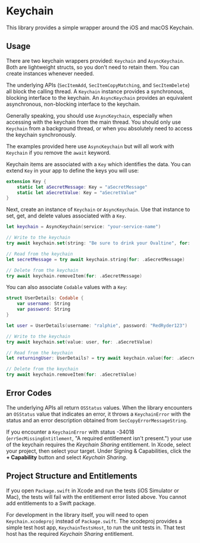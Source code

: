 # Keychain

This library provides a simple wrapper around the iOS and macOS Keychain.

## Usage

There are two keychain wrappers provided: `Keychain` and `AsyncKeychain`. Both are lightweight structs, so you don't need to retain them. You can create instances whenever needed.

The underlying APIs (`SecItemAdd`, `SecItemCopyMatching`, and `SecItemDelete`) all block the calling thread. A `Keychain` instance provides a synchronous, blocking interface to the keychain. An `AsyncKeychain` provides an equivalent asynchronous, non-blocking interface to the keychain.

Generally speaking, you should use `AsyncKeychain`, especially when accessing with the keychain from the main thread. You should only use `Keychain` from a background thread, or when you absolutely need to access the keychain synchronously.

The examples provided here use `AsyncKeychain` but will all work with `Keychain` if you remove the `await` keyword.

Keychain items are associated with a `Key` which identifies the data. You can extend `Key` in your app to define the keys you will use:

```swift
extension Key {
    static let aSecretMessage: Key = "aSecretMessage"
    static let aSecretValue: Key = "aSecretValue"
}
```

Next, create an instance of `Keychain` or `AsyncKeychain`. Use that instance to set, get, and delete values associated with a `Key`.

```swift
let keychain = AsyncKeychain(service: "your-service-name")

// Write to the keychain
try await keychain.set(string: "Be sure to drink your Ovaltine", for: .aSecretMessage)

// Read from the keychain
let secretMessage = try await keychain.string(for: .aSecretMessage)

// Delete from the keychain
try await keychain.removeItem(for: .aSecretMessage)
```

You can also associate `Codable` values with a `Key`:

```swift
struct UserDetails: Codable {
    var username: String
    var password: String
}

let user = UserDetails(username: "ralphie", password: "RedRyder123")

// Write to the keychain
try await keychain.set(value: user, for: .aSecretValue)

// Read from the keychain
let returningUser: UserDetails? = try await keychain.value(for: .aSecretValue)

// Delete from the keychain
try await keychain.removeItem(for: .aSecretValue)
```

## Error Codes

The underlying APIs all return `OSStatus` values. When the library encounters an `OSStatus` value that indicates an error, it throws a `KeychainError` with the status and an error description obtained from `SecCopyErrorMessageString`.

If you encounter a `KeychainError` with status -34018 (`errSecMissingEntitlement`, "A required entitlement isn't present.") your use of the keychain requires the _Keychain Sharing_ entitlement. In Xcode, select your project, then select your target. Under Signing & Capabilities, click the **+ Capability** button and select _Keychain Sharing_.

## Project Structure and Entitlements

If you open `Package.swift` in Xcode and run the tests (iOS Simulator or Mac), the tests will fail with the entitlement error listed above. You cannot add entitlements to a Swift package.

For development in the library itself, you will need to open `Keychain.xcodeproj` instead of `Package.swift`. The xcodeproj provides a simple test host app, `KeychainTestsHost`, to run the unit tests in. That test host has the required _Keychain Sharing_ entitlement.

